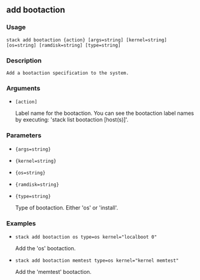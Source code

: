 ## add bootaction

### Usage

`stack add bootaction {action} [args=string] [kernel=string] [os=string] [ramdisk=string] [type=string]`

### Description


	Add a bootaction specification to the system.

	

### Arguments

* `[action]`

   Label name for the bootaction. You can see the bootaction label names by
	executing: 'stack list bootaction [host(s)]'.


### Parameters
* `{args=string}`
* `{kernel=string}`
* `{os=string}`
* `{ramdisk=string}`
* `{type=string}`

   Type of bootaction. Either 'os' or 'install'.

### Examples

* `stack add bootaction os type=os kernel="localboot 0"`

   Add the 'os' bootaction.

* `stack add bootaction memtest type=os kernel="kernel memtest"`

   Add the 'memtest' bootaction.



